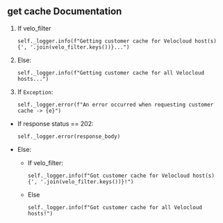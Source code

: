 ## get cache Documentation

1. If velo_filter

   ```
   self._logger.info(f"Getting customer cache for Velocloud host(s) {', '.join(velo_filter.keys())}...")
   ```
2. Else:

   ```
   self._logger.info(f"Getting customer cache for all Velocloud hosts...")
   ```
3. If `Exception`:

   ```
   self._logger.error(f"An error occurred when requesting customer cache -> {e}")
   ```

* If response status == 202:
  ```
  self._logger.error(response_body)
  ```
* Else:
    * If velo_filter:

      ```
      self._logger.info(f"Got customer cache for Velocloud host(s) {', '.join(velo_filter.keys())}!")
      ```
    * Else

      ```
      self._logger.info(f"Got customer cache for all Velocloud hosts!")
      ```
